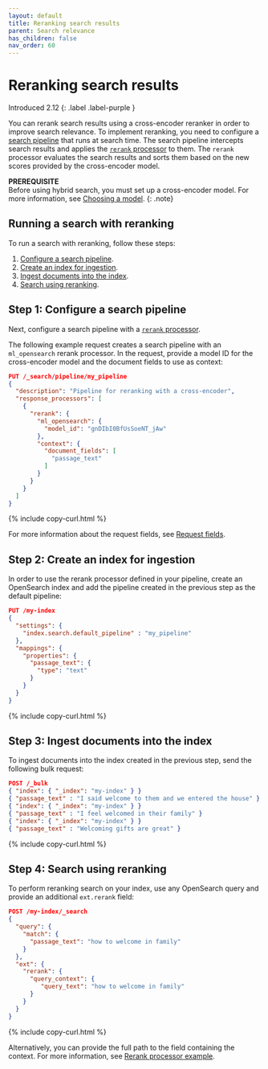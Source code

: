 ```yaml
---
layout: default
title: Reranking search results
parent: Search relevance
has_children: false
nav_order: 60
---
```


# Reranking search results
Introduced 2.12
{: .label .label-purple }

You can rerank search results using a cross-encoder reranker in order to improve search relevance. To implement reranking, you need to configure a [search pipeline]({{site.url}}{{site.baseurl}}/search-plugins/search-pipelines/index/) that runs at search time. The search pipeline intercepts search results and applies the [`rerank` processor]({{site.url}}{{site.baseurl}}/search-plugins/search-pipelines/rerank-processor/) to them. The `rerank` processor evaluates the search results and sorts them based on the new scores provided by the cross-encoder model. 

**PREREQUISITE**<br>
Before using hybrid search, you must set up a cross-encoder model. For more information, see [Choosing a model]({{site.url}}{{site.baseurl}}/ml-commons-plugin/integrating-ml-models/#choosing-a-model).
{: .note}

## Running a search with reranking

To run a search with reranking, follow these steps:

1. [Configure a search pipeline](#step-1-configure-a-search-pipeline).
1. [Create an index for ingestion](#step-2-create-an-index-for-ingestion).
1. [Ingest documents into the index](#step-3-ingest-documents-into-the-index).
1. [Search using reranking](#step-4-search-using-reranking).

## Step 1: Configure a search pipeline

Next, configure a search pipeline with a [`rerank` processor]({{site.url}}{{site.baseurl}}/search-plugins/search-pipelines/rerank-processor/).

The following example request creates a search pipeline with an `ml_opensearch` rerank processor. In the request, provide a model ID for the cross-encoder model and the document fields to use as context:

```json
PUT /_search/pipeline/my_pipeline
{
  "description": "Pipeline for reranking with a cross-encoder",
  "response_processors": [
    {
      "rerank": {
        "ml_opensearch": {
          "model_id": "gnDIbI0BfUsSoeNT_jAw"
        },
        "context": {
          "document_fields": [
            "passage_text"
          ]
        }
      }
    }
  ]
}
```
{% include copy-curl.html %}

For more information about the request fields, see [Request fields]({{site.url}}{{site.baseurl}}/search-plugins/search-pipelines/rerank-processor/#request-fields).

## Step 2: Create an index for ingestion

In order to use the rerank processor defined in your pipeline, create an OpenSearch index and add the pipeline created in the previous step as the default pipeline:

```json
PUT /my-index
{
  "settings": {
    "index.search.default_pipeline" : "my_pipeline"
  },
  "mappings": {
    "properties": {
      "passage_text": {
        "type": "text"
      }
    }
  }
}
```
{% include copy-curl.html %}

## Step 3: Ingest documents into the index

To ingest documents into the index created in the previous step, send the following bulk request:

```json
POST /_bulk
{ "index": { "_index": "my-index" } }
{ "passage_text" : "I said welcome to them and we entered the house" }
{ "index": { "_index": "my-index" } }
{ "passage_text" : "I feel welcomed in their family" }
{ "index": { "_index": "my-index" } }
{ "passage_text" : "Welcoming gifts are great" }

```
{% include copy-curl.html %}

## Step 4: Search using reranking

To perform reranking search on your index, use any OpenSearch query and provide an additional `ext.rerank` field:

```json
POST /my-index/_search
{
  "query": {
    "match": {
      "passage_text": "how to welcome in family"
    }
  },
  "ext": {
    "rerank": {
      "query_context": {
         "query_text": "how to welcome in family"
      }
    }
  }
}
```
{% include copy-curl.html %}

Alternatively, you can provide the full path to the field containing the context. For more information, see [Rerank processor example]({{site.url}}{{site.baseurl}}/search-plugins/search-pipelines/rerank-processor/#example).